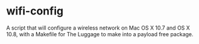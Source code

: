 wifi-config
==========

A script that will configure a wireless network on Mac OS X 10.7 and OS X 10.8, with a Makefile for The Luggage to make into a payload free package.